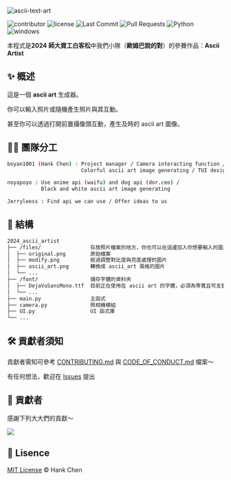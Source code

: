 ![ascii-text-art](https://github.com/user-attachments/assets/2f304d18-22df-4995-bd1f-18445d09078b)       
  
![contributor](https://img.shields.io/github/contributors/boyan1001/2024_ascii_artist?style=for-the-badge)
![license](https://img.shields.io/github/license/boyan1001/2024_ascii_artist?style=for-the-badge)
![Last Commit](https://img.shields.io/github/last-commit/boyan1001/2024_ascii_artist?style=for-the-badge)
![Pull Requests](https://img.shields.io/github/issues-pr/boyan1001/2024_ascii_artist?style=for-the-badge)
![Python](https://img.shields.io/badge/Python-14354C.svg?logo=python&logoColor=white&style=for-the-badge)
![windows](https://img.shields.io/badge/windows-0078D6?logo=windows&logoColor=white&style=for-the-badge)


本程式是**2024 師大資工白客松**中我們小隊（**歐姆巴說的對**）的參賽作品：**Ascii Artist**  

## ✨ 概述  

這是一個 **ascii art** 生成器。  
  
你可以輸入照片或隨機產生照片與其互動。  
  
甚至你可以透過打開前置攝像頭互動，產生及時的 ascii art 圖像。 

## 🧑‍💻 團隊分工  
```sh
boyan1001 (Hank Chen) : Project manager / Camera interacting function /
                        Colorful ascii art image generating / TUI design

noyapoyo : Use anime api (waifu) and dog api (dor.ceo) /
           Black and white ascii art image generating

Jerryleess : Find api we can use / Offer ideas to us   
```

## 🧱 結構

```sh
2024_ascii_artist
├── /files/                存放照片檔案的地方，你也可以在這邊加入你想要輸入的圖片  
│  ├── original.png        原始檔案
│  ├── modify.png          經過調整對比度與亮度處理的圖片
│  ├── ascii_art.png       轉換成 ascii_art 風格的圖片
│  └── ...
├── /font/                 儲存字體的資料夾  
│  ├── DejaVuSansMono.ttf  目前正在使用在 ascii art 的字體，必須為等寬且可支援 window 環境的字體  
│  └── ...
├── main.py                主函式
├── camera.py              照相機模組  
├── UI.py                  UI 函式庫  
└── ...
```

## 🛠️ 貢獻者須知  

貢獻者需知可參考 [CONTRIBUTING.md](CONTRIBUTING.md) 與 [CODE_OF_CONDUCT.md](CODE_OF_CONDUCT.md) 檔案～  
  
有任何想法，歡迎在 [Issues](https://github.com/boyan1001/boyan_csie_notebook/issues) 提出  

## 💪 貢獻者
感謝下列大大們的貢獻～  
  
<a href="https://github.com/boyan1001/2024_ascii_artist/graphs/contributors">
  <img src="https://contrib.rocks/image?repo=boyan1001/2024_ascii_artist" />
</a>


## 🪪 Lisence  
[MIT License](LICENSE) © Hank Chen  

